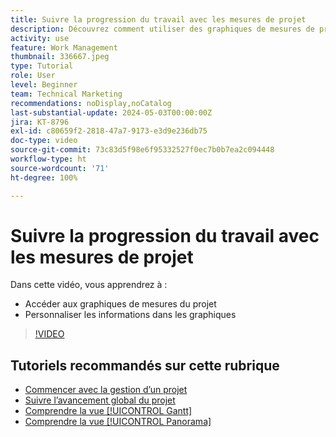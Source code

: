 ```yaml
---
title: Suivre la progression du travail avec les mesures de projet
description: Découvrez comment utiliser des graphiques de mesures de projet pour suivre la progression du travail dans  [!DNL  Workfront].
activity: use
feature: Work Management
thumbnail: 336667.jpeg
type: Tutorial
role: User
level: Beginner
team: Technical Marketing
recommendations: noDisplay,noCatalog
last-substantial-update: 2024-05-03T00:00:00Z
jira: KT-8796
exl-id: c80659f2-2818-47a7-9173-e3d9e236db75
doc-type: video
source-git-commit: 73c83d5f98e6f95332527f0ec7b0b7ea2c094448
workflow-type: ht
source-wordcount: '71'
ht-degree: 100%

---
```


# Suivre la progression du travail avec les mesures de projet

Dans cette vidéo, vous apprendrez à :

* Accéder aux graphiques de mesures du projet
* Personnaliser les informations dans les graphiques

>[!VIDEO](https://video.tv.adobe.com/v/336667/?quality=12&learn=on)

## Tutoriels recommandés sur cette rubrique

* [Commencer avec la gestion d’un projet](https://experienceleague.adobe.com/fr/docs/workfront-learn/tutorials-workfront/manage-work/projects/getting-started-manage-a-project.md)
* [Suivre l’avancement global du projet](https://experienceleague.adobe.com/fr/docs/workfront-learn/tutorials-workfront/manage-work/projects/track-overall-project-progress.md)
* [Comprendre la vue [!UICONTROL Gantt]](https://experienceleague.adobe.com/fr/docs/workfront-learn/tutorials-workfront/manage-work/projects/understand-the-gantt-view.md)
* [Comprendre la vue [!UICONTROL Panorama]](https://experienceleague.adobe.com/fr/docs/workfront-learn/tutorials-workfront/manage-work/projects/understand-the-board-view.md)

